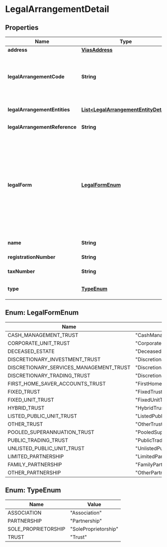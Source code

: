 

# LegalArrangementDetail


## Properties

| Name | Type | Description | Notes |
|------------ | ------------- | ------------- | -------------|
|**address** | [**ViasAddress**](ViasAddress.md) | The address of the legal arrangement. |  |
|**legalArrangementCode** | **String** | Adyen-generated unique alphanumeric identifier (UUID) for the entry, returned in the response when you create a legal arrangement. Use only when updating an account holder. If you include this field when creating an account holder, the request will fail. |  [optional] |
|**legalArrangementEntities** | [**List&lt;LegalArrangementEntityDetail&gt;**](LegalArrangementEntityDetail.md) | An array containing information about other entities that are part of the legal arrangement. |  [optional] |
|**legalArrangementReference** | **String** | Your reference for the legal arrangement. Must be between 3 to 128 characters. |  [optional] |
|**legalForm** | [**LegalFormEnum**](#LegalFormEnum) | The form of legal arrangement. Required if &#x60;type&#x60; is **Trust** or **Partnership**.  The possible values depend on the &#x60;type&#x60;.  - For &#x60;type&#x60; **Trust**:  **CashManagementTrust**, **CorporateUnitTrust**, **DeceasedEstate**, **DiscretionaryInvestmentTrust**, **DiscretionaryServicesManagementTrust**, **DiscretionaryTradingTrust**, **FirstHomeSaverAccountsTrust**, **FixedTrust**, **FixedUnitTrust**, **HybridTrust**, **ListedPublicUnitTrust**, **OtherTrust**, **PooledSuperannuationTrust**, **PublicTradingTrust**, or **UnlistedPublicUnitTrust**.  - For &#x60;type&#x60; **Partnership**: **LimitedPartnership**, **FamilyPartnership**, or **OtherPartnership** |  [optional] |
|**name** | **String** | The legal name of the legal arrangement. Minimum length: 3 characters. |  |
|**registrationNumber** | **String** | The registration number of the legal arrangement. |  [optional] |
|**taxNumber** | **String** | The tax identification number of the legal arrangement. |  [optional] |
|**type** | [**TypeEnum**](#TypeEnum) | The [type of legal arrangement](https://docs.adyen.com/marketplaces-and-platforms/classic/verification-process/legal-arrangements#types-of-legal-arrangements).  Possible values:  - **Association**   - **Partnership**   - **SoleProprietorship**   - **Trust**    |  |



## Enum: LegalFormEnum

| Name | Value |
|---- | -----|
| CASH_MANAGEMENT_TRUST | &quot;CashManagementTrust&quot; |
| CORPORATE_UNIT_TRUST | &quot;CorporateUnitTrust&quot; |
| DECEASED_ESTATE | &quot;DeceasedEstate&quot; |
| DISCRETIONARY_INVESTMENT_TRUST | &quot;DiscretionaryInvestmentTrust&quot; |
| DISCRETIONARY_SERVICES_MANAGEMENT_TRUST | &quot;DiscretionaryServicesManagementTrust&quot; |
| DISCRETIONARY_TRADING_TRUST | &quot;DiscretionaryTradingTrust&quot; |
| FIRST_HOME_SAVER_ACCOUNTS_TRUST | &quot;FirstHomeSaverAccountsTrust&quot; |
| FIXED_TRUST | &quot;FixedTrust&quot; |
| FIXED_UNIT_TRUST | &quot;FixedUnitTrust&quot; |
| HYBRID_TRUST | &quot;HybridTrust&quot; |
| LISTED_PUBLIC_UNIT_TRUST | &quot;ListedPublicUnitTrust&quot; |
| OTHER_TRUST | &quot;OtherTrust&quot; |
| POOLED_SUPERANNUATION_TRUST | &quot;PooledSuperannuationTrust&quot; |
| PUBLIC_TRADING_TRUST | &quot;PublicTradingTrust&quot; |
| UNLISTED_PUBLIC_UNIT_TRUST | &quot;UnlistedPublicUnitTrust&quot; |
| LIMITED_PARTNERSHIP | &quot;LimitedPartnership&quot; |
| FAMILY_PARTNERSHIP | &quot;FamilyPartnership&quot; |
| OTHER_PARTNERSHIP | &quot;OtherPartnership&quot; |



## Enum: TypeEnum

| Name | Value |
|---- | -----|
| ASSOCIATION | &quot;Association&quot; |
| PARTNERSHIP | &quot;Partnership&quot; |
| SOLE_PROPRIETORSHIP | &quot;SoleProprietorship&quot; |
| TRUST | &quot;Trust&quot; |



